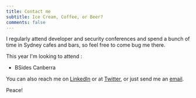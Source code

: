 ```yaml
---
title: Contact me
subtitle: Ice Cream, Coffee, or Beer?
comments: false
---
```


I regularly attend developer and security conferences and spend a bunch of time in Sydney cafes and bars, so feel free to come bug me there.

This year I'm looking to attend :

* BSides Canberra 

You can also reach me on <a href="https://linkedin.com/in/colecornford">LinkedIn</a> or at <a href="https://twitter.com/colecornford">Twitter</a>, or just send me an <a href="mailto:cole.cornford@gmail.com?subject='Hello! Saw your website, thought I'd say hi!">email</a>.

Peace!